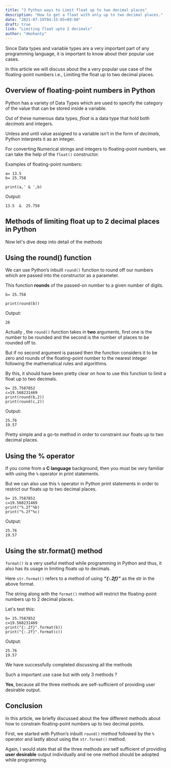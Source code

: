 ```yaml
---
title: "3 Python ways to Limit float up to two decimal places"
description: "How to get a float with only up to two decimal places."
date: "2021-07-19T04:15:05+09:00"
draft: true
link: "Limiting float upto 2 decimals"
author: "dmohanty"
---
```


Since Data types and variable types are a very important part of any programming language, it is important to know about their popular use cases.

In this article we will discuss about the a very popular use case of the floating-point numbers i.e., Limiting the float up to two decimal places.

## Overview of floating-point numbers in Python

Python has a variety of Data Types which are used to specify the category of the value that can be stored inside a variable.

Out of these numerous data types, *float* is a data type that hold both *decimals* and integers.

Unless and until value assigned to a variable isn’t in the form of *decimals*, Python interprets it as an integer. 

For converting Numerical strings and integers to floating-point numbers, we can take the help of the `float()` constructor.

Examples of floating-point numbers:
```
a= 13.5
b= 25.758

print(a,' & ',b)
```

Output:
```
13.5  &  25.758
```

## Methods of limiting float up to 2 decimal places in Python

Now let's dive deep into detail of the methods

## Using the round() function

We can use Python’s inbuilt `round()` function to round off our numbers which are passed into the constructor as a parameter.

This function **rounds** of the passed-on number to a given number of digits.

```
b= 25.758

print(round(b))
```

Output:
```
26
```

Actually , the `round()` function takes in **two** arguments, first one is the number to be rounded and the second is the number of places to be rounded off to. 

But if no second argument is passed then the function considers it to be zero and rounds of the floating-point number to the nearest integer following the mathematical rules and algorithms. 

By this, it should have been pretty clear on how to use this function to limit a float up to two decimals.

```
b= 25.7587852
c=19.568231469
print(round(b,2))
print(round(c,2))
```

Output:
```
25.76
19.57
```

Pretty simple and a go-to method in order to constraint our floats up to two decimal places.

## Using the % operator

If you come from a **C language** background, then you must be very familiar with using the `%` operator in print statements. 

But we can also use this `%` operator in Python print statements in order to restrict our floats up to two decimal places.

```
b= 25.7587852
c=19.568231469
print("%.2f"%b)
print("%.2f"%c)
```

Output:
```
25.76
19.57
```

## Using the str.format() method

`format()` is a very useful method while programming in Python and thus, it also has its usage in limiting floats up to decimals.

Here `str.format()` refers to a method of using ***“{:.2f}”*** as the str in the above format.

The string along with the `format()` method will restrict the floating-point numbers up to 2 decimal places.

Let's test this:
```
b= 25.7587852
c=19.568231469
print("{:.2f}".format(b))
print("{:.2f}".format(c))
```

Output:
```
25.76
19.57
```

We have successfully completed discussing all the methods

Such a important use case but with only 3 methods ? 

**Yes**, because all the three methods are self-sufficient of providing user desirable output.

## Conclusion

In this article, we briefly discussed about the few different methods about how to constrain floating-point numbers up to two decimal points. 

First, we started with Python’s inbuilt `round()` method followed by the `%` operator and lastly about using the `str.format()` method. 

Again, I would state that all the three methods are self sufficient of providing **user desirable** output individually and ne one method should be adopted while programming.







